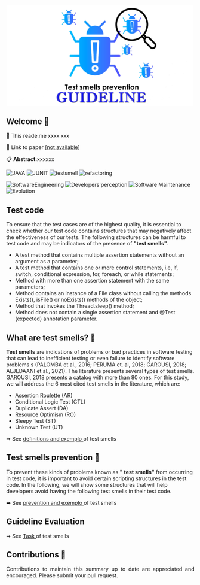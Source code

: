 <p align="center">
 <img width="500px" src="image.png" align="center" alt=""/>
 <h2>Welcome 👋</h2>
</p>

<p align="justify">📌 This reade.me  xxxx </i> xxx </p>

<p align="justify">📎 Link to paper <a href="testsmells">[not available]</a></p>

<p align="justify">📋 <b>Abstract:</b>xxxxxx</p>  


![JAVA](https://img.shields.io/badge/java%20-%23323330.svg?&style=for-the-badge&logo=perfil&logoColor=black&color=F745B5)
![JUNIT](https://img.shields.io/badge/JUNIT%20-%23323330.svg?&style=for-the-badge&logo=perfil&logoColor=black&color=00add8)
![testsmell](https://img.shields.io/badge/testsmell%20-%23323330.svg?&style=for-the-badge&logo=perfil&logoColor=black&color=dc322f)
![refactoring](https://img.shields.io/badge/refactoring%20-%23323330.svg?&style=for-the-badge&logo=perfil&logoColor=black&color=404d59)

![SoftwareEngineering](https://img.shields.io/badge/SoftwareEngineering%20-%23323330.svg?&style=for-the-badge&logo=perfil&logoColor=black&color=ffb800)
![Developers'perception](https://img.shields.io/badge/Developers'perception%20-%23323330.svg?&style=for-the-badge&logo=perfil&logoColor=black&color=f7df1f)
![Software Maintenance](https://img.shields.io/badge/SoftwareMaintenance%20-%23323330.svg?&style=for-the-badge&logo=perfil&logoColor=black&color=f57a17)
![Evolution](https://img.shields.io/badge/Evolution%20-%23323330.svg?&style=for-the-badge&logo=perfil&logoColor=black&color=777bb4)

<p align="center">
 <h2>Test code </h2>
</p>
To ensure that the test cases are of the highest quality, it is essential to check whether our test code contains structures that may negatively affect the 
effectiveness of our tests. The following structures can be harmful to test code and may be indicators of the presence of <b>"test smells"</b>.


* A test method that contains multiple assertion statements without an argument as a parameter;
* A test method that contains one or more control statements, i.e, if, switch, conditional expression, for, foreach, or while statements;
* Method with more than one assertion statement with the same parameters;
* Method contains an instance of a File class without calling the methods Exists(), isFile() or noExists() methods of the object;
* Method that invokes the Thread.sleep() method;
* Method does not contain a single assertion statement and @Test (expected) annotation parameter.


<p align="center">
 <h2>What are test smells? 🐞</h2>
</p>

<b>Test smells</b> are indications of problems or bad practices in software testing that can lead to inefficient testing or even failure to identify software problems s (PALOMBA
et al., 2016; PERUMA et. al, 2018; GAROUSI, 2018; ALJEDAANI et al., 2021).  The literature presents several types of test smells. GAROUSI, 2018 presents a catalog with more than 80 ones.
For this study, we will address the 6 most cited test smells in the literature, which are:

* Assertion Roulette (AR)
* Conditional Logic Test (CTL)
* Duplicate Assert (DA)
* Resource Optimism (RO)
* Sleepy Test (ST)
* Unknown Test (UT)

<p> ➡ See <a href="testsmells.md" >definitions and exemplo </a> of test smells</p>

<p align="center">
 <h2>Test smells prevention 🧹</h2>
</p>

To prevent these kinds of problems known as <b>" test smells"</b> from occurring in test code, it is important to avoid certain scripting structures in the test code. 
In the following, we will show some structures that will help developers avoid having the following test smells in their test code.

<p> ➡ See <a href="testcodreprevention.md" >prevention and exemplo </a> of test smells</p>

<p align="center">
 <h2> Guideline Evaluation </h2>
</p>
<p> ➡ See <a href="task.md" >Task </a> of test smells</p>

<p align="center">
 <h2>Contributions 🤝</h2>
</p>

<p align="justify">Contributions to maintain this summary up to date are appreciated and encouraged. Please submit your pull request. </p>
